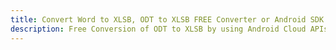 ---title: Convert Word to XLSB, ODT to XLSB FREE Converter or Android SDKdescription: Free Conversion of ODT to XLSB by using Android Cloud APIs & SDKs. Also Create, Edit & Render Microsoft Word & OpenOffice documents in the Cloud.---